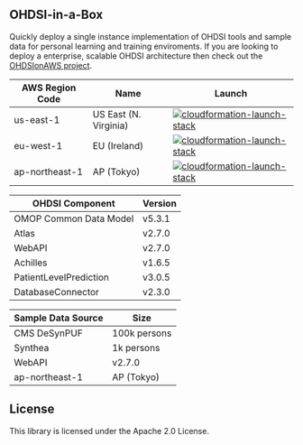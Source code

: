 ## OHDSI-in-a-Box

Quickly deploy a single instance implementation of OHDSI tools and sample data for personal learning and training enviroments.  If you are looking to deploy a enterprise, scalable OHDSI architecture then check out the [OHDSIonAWS project](https://github.com/OHDSI/OHDSIonAWS).  

| AWS Region Code | Name | Launch |
| --- | --- | --- 
| us-east-1 |US East (N. Virginia)| [![cloudformation-launch-stack](images/cloudformation-launch-stack.png)](https://console.aws.amazon.com/cloudformation/home?region=us-east-1#/stacks/new?stackName=OHDSI&templateURL=https://s3.amazonaws.com/ohdsi-rstudio/ohdsi-in-a-box.yaml) |
| eu-west-1 |EU (Ireland)| [![cloudformation-launch-stack](images/cloudformation-launch-stack.png)](https://console.aws.amazon.com/cloudformation/home?region=eu-west-1#/stacks/new?stackName=OHDSI&templateURL=https://s3.amazonaws.com/ohdsi-rstudio/ohdsi-in-a-box.yaml) |
| ap-northeast-1 |AP (Tokyo)| [![cloudformation-launch-stack](images/cloudformation-launch-stack.png)](https://console.aws.amazon.com/cloudformation/home?region=ap-northeast-1#/stacks/new?stackName=OHDSI&templateURL=https://s3.amazonaws.com/ohdsi-rstudio/ohdsi-in-a-box.yaml) |


| OHDSI Component | Version |
| --- | --- 
| OMOP Common Data Model | v5.3.1 |
| Atlas | v2.7.0 |
| WebAPI | v2.7.0 | 
| Achilles | v1.6.5 |
| PatientLevelPrediction | v3.0.5 |
| DatabaseConnector | v2.3.0 |


| Sample Data Source | Size |
| --- | --- 
| CMS DeSynPUF | 100k persons |
| Synthea | 1k persons |
| WebAPI | v2.7.0 | 
| ap-northeast-1 |AP (Tokyo)| 


## License

This library is licensed under the Apache 2.0 License. 
